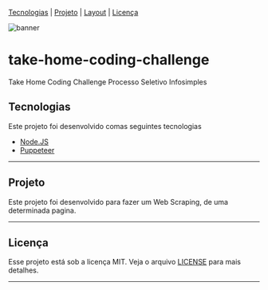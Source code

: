 [Tecnologias](https://google.com) | [Projeto](https://google.com) | [Layout](https://google.com) | [Licença](https://google.com)

![banner](https://user-images.githubusercontent.com/62667424/186507967-4d89772c-4680-490a-b07e-3bbdf579e716.png)

# take-home-coding-challenge
 Take Home Coding Challenge Processo Seletivo Infosimples

## Tecnologias
Este projeto foi desenvolvido comas seguintes tecnologias
* [Node.JS](https://nodejs.org/en/)
* [Puppeteer](https://github.com/puppeteer/puppeteer)
<hr>

## Projeto
Este projeto foi desenvolvido para fazer um Web Scraping, de uma determinada pagina.
<hr>

## Licença
Esse projeto está sob a licença MIT. Veja o arquivo [LICENSE](LICENSE) para mais detalhes.
<hr>